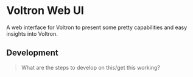 # Voltron Web UI
A web interface for Voltron to present some pretty capabilities and easy insights into Voltron.

## Development
> What are the steps to develop on this/get this working?
